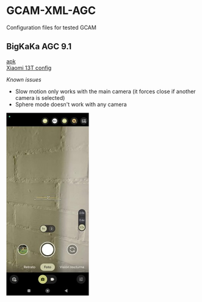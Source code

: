 # GCAM-XML-AGC
Configuration files for tested GCAM

## BigKaKa AGC 9.1
[apk](https://www.celsoazevedo.com/files/android/google-camera/dev-BigKaka/f/dl50/)  
[Xiaomi 13T config](Xiaomi13T/AGC9.1_Xiaomi13T.agc)  
  
*Known issues*
- Slow motion only works with the main camera (it forces close if another camera is selected)
- Sphere mode doesn't work with any camera  

![jpg](Xiaomi13T/AGC9.1.24_V11.0.jpg)


